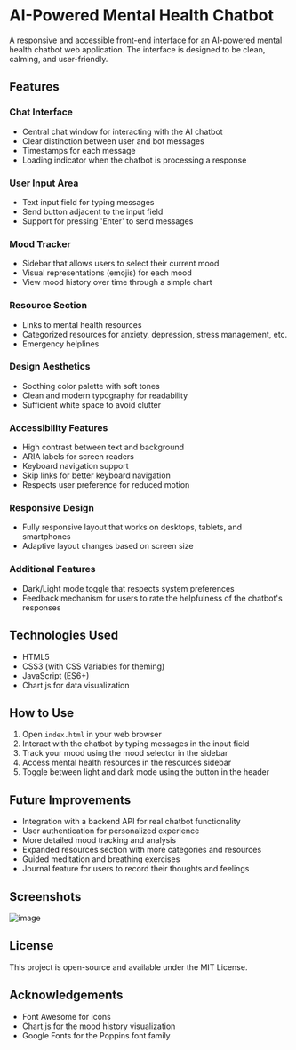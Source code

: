 # AI-Powered Mental Health Chatbot

A responsive and accessible front-end interface for an AI-powered mental health chatbot web application. The interface is designed to be clean, calming, and user-friendly.

## Features

### Chat Interface
- Central chat window for interacting with the AI chatbot
- Clear distinction between user and bot messages
- Timestamps for each message
- Loading indicator when the chatbot is processing a response

### User Input Area
- Text input field for typing messages
- Send button adjacent to the input field
- Support for pressing 'Enter' to send messages

### Mood Tracker
- Sidebar that allows users to select their current mood
- Visual representations (emojis) for each mood
- View mood history over time through a simple chart

### Resource Section
- Links to mental health resources
- Categorized resources for anxiety, depression, stress management, etc.
- Emergency helplines

### Design Aesthetics
- Soothing color palette with soft tones
- Clean and modern typography for readability
- Sufficient white space to avoid clutter

### Accessibility Features
- High contrast between text and background
- ARIA labels for screen readers
- Keyboard navigation support
- Skip links for better keyboard navigation
- Respects user preference for reduced motion

### Responsive Design
- Fully responsive layout that works on desktops, tablets, and smartphones
- Adaptive layout changes based on screen size

### Additional Features
- Dark/Light mode toggle that respects system preferences
- Feedback mechanism for users to rate the helpfulness of the chatbot's responses

## Technologies Used

- HTML5
- CSS3 (with CSS Variables for theming)
- JavaScript (ES6+)
- Chart.js for data visualization

## How to Use

1. Open `index.html` in your web browser
2. Interact with the chatbot by typing messages in the input field
3. Track your mood using the mood selector in the sidebar
4. Access mental health resources in the resources sidebar
5. Toggle between light and dark mode using the button in the header

## Future Improvements

- Integration with a backend API for real chatbot functionality
- User authentication for personalized experience
- More detailed mood tracking and analysis
- Expanded resources section with more categories and resources
- Guided meditation and breathing exercises
- Journal feature for users to record their thoughts and feelings

## Screenshots

![image](https://github.com/user-attachments/assets/a0eb1ac7-848b-4596-83e2-669ee46ebd40)


## License

This project is open-source and available under the MIT License.

## Acknowledgements

- Font Awesome for icons
- Chart.js for the mood history visualization
- Google Fonts for the Poppins font family 
